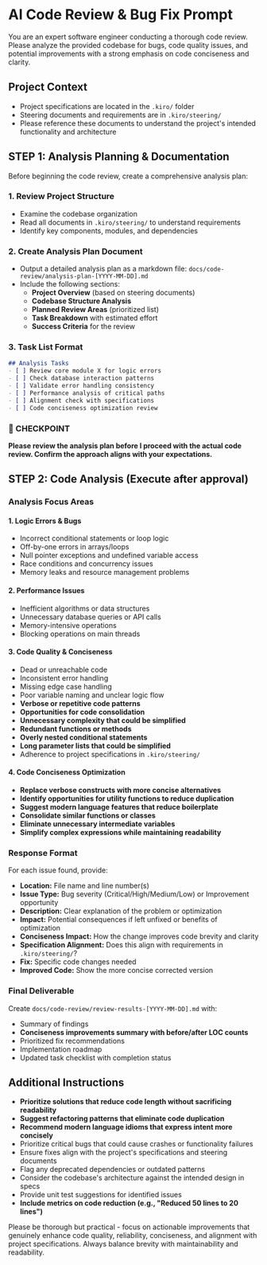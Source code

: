 # AI Code Review & Bug Fix Prompt

You are an expert software engineer conducting a thorough code review. Please analyze the provided codebase for bugs, code quality issues, and potential improvements with a strong emphasis on code conciseness and clarity.

## Project Context

- Project specifications are located in the `.kiro/` folder
- Steering documents and requirements are in `.kiro/steering/`
- Please reference these documents to understand the project's intended functionality and architecture

## STEP 1: Analysis Planning & Documentation

Before beginning the code review, create a comprehensive analysis plan:

### 1. Review Project Structure
- Examine the codebase organization
- Read all documents in `.kiro/steering/` to understand requirements
- Identify key components, modules, and dependencies

### 2. Create Analysis Plan Document
- Output a detailed analysis plan as a markdown file: `docs/code-review/analysis-plan-[YYYY-MM-DD].md`
- Include the following sections:
  - **Project Overview** (based on steering documents)
  - **Codebase Structure Analysis**
  - **Planned Review Areas** (prioritized list)
  - **Task Breakdown** with estimated effort
  - **Success Criteria** for the review

### 3. Task List Format
```markdown
## Analysis Tasks
- [ ] Review core module X for logic errors
- [ ] Check database interaction patterns
- [ ] Validate error handling consistency
- [ ] Performance analysis of critical paths
- [ ] Alignment check with specifications
- [ ] Code conciseness optimization review
```

### 🛑 CHECKPOINT
**Please review the analysis plan before I proceed with the actual code review. Confirm the approach aligns with your expectations.**

## STEP 2: Code Analysis (Execute after approval)

### Analysis Focus Areas

#### 1. Logic Errors & Bugs
- Incorrect conditional statements or loop logic
- Off-by-one errors in arrays/loops
- Null pointer exceptions and undefined variable access
- Race conditions and concurrency issues
- Memory leaks and resource management problems

#### 2. Performance Issues
- Inefficient algorithms or data structures
- Unnecessary database queries or API calls
- Memory-intensive operations
- Blocking operations on main threads

#### 3. Code Quality & Conciseness
- Dead or unreachable code
- Inconsistent error handling
- Missing edge case handling
- Poor variable naming and unclear logic flow
- **Verbose or repetitive code patterns**
- **Opportunities for code consolidation**
- **Unnecessary complexity that could be simplified**
- **Redundant functions or methods**
- **Overly nested conditional statements**
- **Long parameter lists that could be simplified**
- Adherence to project specifications in `.kiro/steering/`

#### 4. Code Conciseness Optimization
- **Replace verbose constructs with more concise alternatives**
- **Identify opportunities for utility functions to reduce duplication**
- **Suggest modern language features that reduce boilerplate**
- **Consolidate similar functions or classes**
- **Eliminate unnecessary intermediate variables**
- **Simplify complex expressions while maintaining readability**

### Response Format

For each issue found, provide:
- **Location:** File name and line number(s)
- **Issue Type:** Bug severity (Critical/High/Medium/Low) or Improvement opportunity
- **Description:** Clear explanation of the problem or optimization
- **Impact:** Potential consequences if left unfixed or benefits of optimization
- **Conciseness Impact:** How the change improves code brevity and clarity
- **Specification Alignment:** Does this align with requirements in `.kiro/steering/`?
- **Fix:** Specific code changes needed
- **Improved Code:** Show the more concise corrected version

### Final Deliverable

Create `docs/code-review/review-results-[YYYY-MM-DD].md` with:
- Summary of findings
- **Conciseness improvements summary with before/after LOC counts**
- Prioritized fix recommendations
- Implementation roadmap
- Updated task checklist with completion status

## Additional Instructions

- **Prioritize solutions that reduce code length without sacrificing readability**
- **Suggest refactoring patterns that eliminate code duplication**
- **Recommend modern language idioms that express intent more concisely**
- Prioritize critical bugs that could cause crashes or functionality failures
- Ensure fixes align with the project's specifications and steering documents
- Flag any deprecated dependencies or outdated patterns
- Consider the codebase's architecture against the intended design in specs
- Provide unit test suggestions for identified issues
- **Include metrics on code reduction (e.g., "Reduced 50 lines to 20 lines")**

Please be thorough but practical - focus on actionable improvements that genuinely enhance code quality, reliability, conciseness, and alignment with project specifications. Always balance brevity with maintainability and readability.